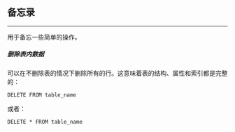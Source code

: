 ## 备忘录
---
用于备忘一些简单的操作。

##### 删除表内数据
可以在不删除表的情况下删除所有的行。这意味着表的结构、属性和索引都是完整的：
```
DELETE FROM table_name
```
或者：
```
DELETE * FROM table_name
```
